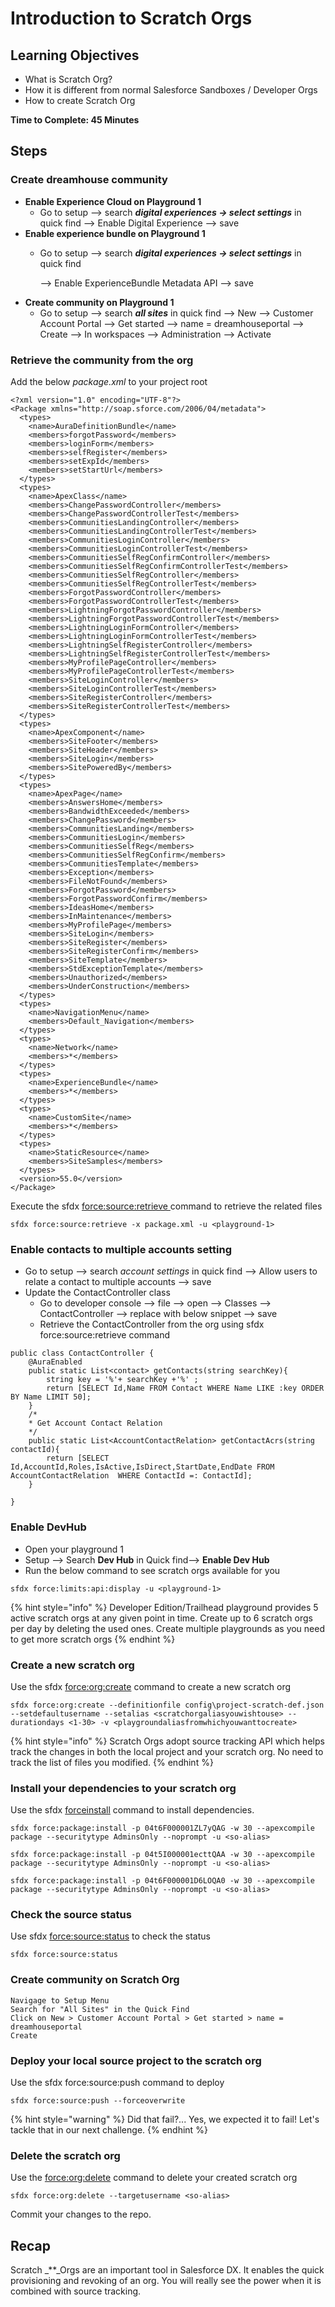 # Introduction to Scratch Orgs

## Learning Objectives

* What is Scratch Org?
* How it is different from normal Salesforce Sandboxes / Developer Orgs
* How to create Scratch Org

**Time to Complete: 45 Minutes**

## **Steps**

### **Create dreamhouse community**

* **Enable Experience Cloud on Playground 1**
  * Go to setup --> search _**digital experiences -> select settings**_ in quick find --> Enable Digital Experience --> save
* **Enable experience bundle on Playground 1**
  *   Go to setup --> search _**digital experiences -> select settings**_ in quick find

      \--> Enable ExperienceBundle Metadata API --> save
* **Create community on Playground 1**
  * Go to setup --> search _**all sites**_ in quick find --> New --> Customer Account Portal --> Get started --> name = dreamhouseportal --> Create --> In workspaces --> Administration --> Activate

### **Retrieve the community from the org**

Add the below _package.xml_ to your project root

```
<?xml version="1.0" encoding="UTF-8"?>
<Package xmlns="http://soap.sforce.com/2006/04/metadata">
  <types>
    <name>AuraDefinitionBundle</name>
    <members>forgotPassword</members>
    <members>loginForm</members>
    <members>selfRegister</members>
    <members>setExpId</members>
    <members>setStartUrl</members>
  </types>
  <types>
    <name>ApexClass</name>
    <members>ChangePasswordController</members>
    <members>ChangePasswordControllerTest</members>
    <members>CommunitiesLandingController</members>
    <members>CommunitiesLandingControllerTest</members>
    <members>CommunitiesLoginController</members>
    <members>CommunitiesLoginControllerTest</members>
    <members>CommunitiesSelfRegConfirmController</members>
    <members>CommunitiesSelfRegConfirmControllerTest</members>
    <members>CommunitiesSelfRegController</members>
    <members>CommunitiesSelfRegControllerTest</members>
    <members>ForgotPasswordController</members>
    <members>ForgotPasswordControllerTest</members>
    <members>LightningForgotPasswordController</members>
    <members>LightningForgotPasswordControllerTest</members>
    <members>LightningLoginFormController</members>
    <members>LightningLoginFormControllerTest</members>
    <members>LightningSelfRegisterController</members>
    <members>LightningSelfRegisterControllerTest</members>
    <members>MyProfilePageController</members>
    <members>MyProfilePageControllerTest</members>
    <members>SiteLoginController</members>
    <members>SiteLoginControllerTest</members>
    <members>SiteRegisterController</members>
    <members>SiteRegisterControllerTest</members>
  </types>
  <types>
    <name>ApexComponent</name>
    <members>SiteFooter</members>
    <members>SiteHeader</members>
    <members>SiteLogin</members>
    <members>SitePoweredBy</members>
  </types>
  <types>
    <name>ApexPage</name>
    <members>AnswersHome</members>
    <members>BandwidthExceeded</members>
    <members>ChangePassword</members>
    <members>CommunitiesLanding</members>
    <members>CommunitiesLogin</members>
    <members>CommunitiesSelfReg</members>
    <members>CommunitiesSelfRegConfirm</members>
    <members>CommunitiesTemplate</members>
    <members>Exception</members>
    <members>FileNotFound</members>
    <members>ForgotPassword</members>
    <members>ForgotPasswordConfirm</members>
    <members>IdeasHome</members>
    <members>InMaintenance</members>
    <members>MyProfilePage</members>
    <members>SiteLogin</members>
    <members>SiteRegister</members>
    <members>SiteRegisterConfirm</members>
    <members>SiteTemplate</members>
    <members>StdExceptionTemplate</members>
    <members>Unauthorized</members>
    <members>UnderConstruction</members>
  </types>
  <types>
    <name>NavigationMenu</name>
    <members>Default_Navigation</members>
  </types>
  <types>
    <name>Network</name>
    <members>*</members>
  </types>
  <types>
    <name>ExperienceBundle</name>
    <members>*</members>
  </types>
  <types>
    <name>CustomSite</name>
    <members>*</members>
  </types>
  <types>
    <name>StaticResource</name>
    <members>SiteSamples</members>
  </types>
  <version>55.0</version>
</Package>
```

Execute the sfdx [force:source:retrieve ](https://developer.salesforce.com/docs/atlas.en-us.sfdx\_cli\_reference.meta/sfdx\_cli\_reference/cli\_reference\_force\_source.htm#cli\_reference\_retrieve)command to retrieve the related files

```
sfdx force:source:retrieve -x package.xml -u <playground-1>
```

### Enable contacts to multiple accounts setting

* Go to setup --> search _account settings_ in quick find --> Allow users to relate a contact to multiple accounts --> save
* Update the ContactController class
  * Go to developer console --> file --> open --> Classes --> ContactController --> replace with below snippet --> save
  * Retrieve the ContactController from the org using sfdx force:source:retrieve command

```
public class ContactController {
    @AuraEnabled
    public static List<contact> getContacts(string searchKey){
        string key = '%'+ searchKey +'%' ;
        return [SELECT Id,Name FROM Contact WHERE Name LIKE :key ORDER BY Name LIMIT 50];
    }
    /*
    * Get Account Contact Relation
    */
    public static List<AccountContactRelation> getContactAcrs(string contactId){
        return [SELECT Id,AccountId,Roles,IsActive,IsDirect,StartDate,EndDate FROM AccountContactRelation  WHERE ContactId =: ContactId];
    }

}
```

### Enable DevHub

* Open your playground 1
* Setup --> Search **Dev Hub** in Quick find--> **Enable Dev Hub**
* Run the below command to see scratch orgs available for you

```
sfdx force:limits:api:display -u <playground-1>
```

{% hint style="info" %}
Developer Edition/Trailhead playground provides 5 active scratch orgs at any given point in time. Create up to 6 scratch orgs per day by deleting the used ones. Create multiple playgrounds as you need to get more scratch orgs
{% endhint %}

### Create a new scratch org

Use the sfdx [force:org:create](https://developer.salesforce.com/docs/atlas.en-us.sfdx\_cli\_reference.meta/sfdx\_cli\_reference/cli\_reference\_force\_org.htm#cli\_reference\_create) command to create a new scratch org

```
sfdx force:org:create --definitionfile config\project-scratch-def.json --setdefaultusername --setalias <scratchorgaliasyouwishtouse> --durationdays <1-30> -v <playgroundaliasfromwhichyouwanttocreate>
```

{% hint style="info" %}
Scratch Orgs adopt source tracking API which helps track the changes in both the local project and your scratch org. No need to track the list of files you modified.
{% endhint %}

### Install your dependencies to your scratch org

Use the sfdx [forceinstall](https://developer.salesforce.com/docs/atlas.en-us.sfdx\_cli\_reference.meta/sfdx\_cli\_reference/cli\_reference\_force\_package.htm#cli\_reference\_version\_list) command to install dependencies.

```
sfdx force:package:install -p 04t6F000001ZL7yQAG -w 30 --apexcompile package --securitytype AdminsOnly --noprompt -u <so-alias>

sfdx force:package:install -p 04t5I000001ecttQAA -w 30 --apexcompile package --securitytype AdminsOnly --noprompt -u <so-alias>

sfdx force:package:install -p 04t6F000001D6LOQA0 -w 30 --apexcompile package --securitytype AdminsOnly --noprompt -u <so-alias>
```

### Check the source status

Use sfdx [force:source:status](https://developer.salesforce.com/docs/atlas.en-us.sfdx\_cli\_reference.meta/sfdx\_cli\_reference/cli\_reference\_force\_source.htm#cli\_reference\_status) to check the status

```
sfdx force:source:status
```

### **Create community on Scratch Org**

```
Navigage to Setup Menu
Search for "All Sites" in the Quick Find
Click on New > Customer Account Portal > Get started > name = dreamhouseportal
Create
```

### Deploy your local source project to the scratch org

Use the sfdx force:source:push command to deploy

```
sfdx force:source:push --forceoverwrite
```

{% hint style="warning" %}
Did that fail?... Yes, we expected it to fail! Let's tackle that in our next challenge.
{% endhint %}

### Delete the scratch org

Use the [force:org:delete](https://developer.salesforce.com/docs/atlas.en-us.sfdx\_cli\_reference.meta/sfdx\_cli\_reference/cli\_reference\_force\_org.htm#cli\_reference\_delete) command to delete your created scratch org

```
sfdx force:org:delete --targetusername <so-alias>
```

Commit your changes to the repo.

## **Recap**

Scratch \_\*\*\_Orgs are an important tool in Salesforce DX. It enables the quick provisioning and revoking of an org. You will really see the power when it is combined with source tracking.
